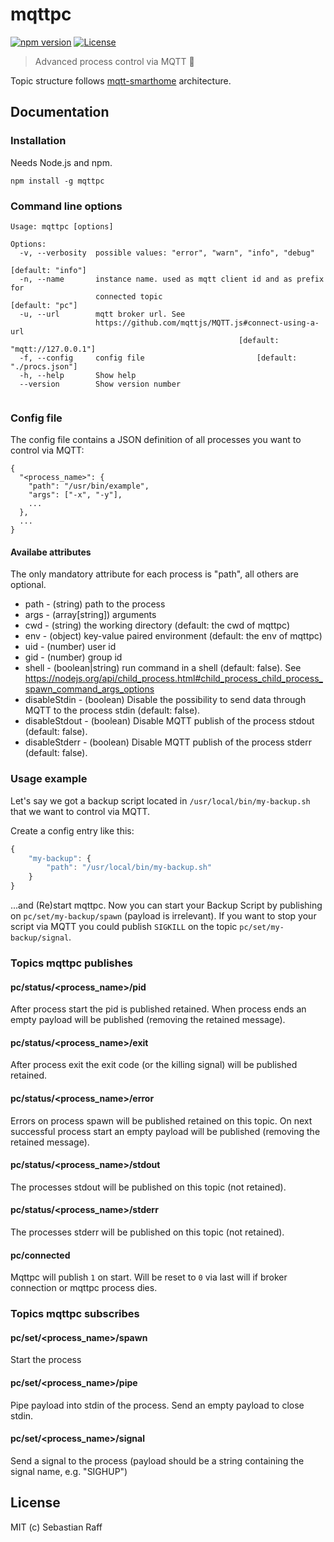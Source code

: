 # mqttpc

[![npm version](https://badge.fury.io/js/mqttpc.svg)](https://badge.fury.io/js/mqttpc) 
[![License][mit-badge]][mit-url]

> Advanced process control via MQTT :satellite:

Topic structure follows [mqtt-smarthome](https://github.com/mqtt-smarthome) architecture.

## Documentation

### Installation

Needs Node.js and npm.

````npm install -g mqttpc````

### Command line options

```
Usage: mqttpc [options]

Options:
  -v, --verbosity  possible values: "error", "warn", "info", "debug"
                                                               [default: "info"]
  -n, --name       instance name. used as mqtt client id and as prefix for
                   connected topic                               [default: "pc"]
  -u, --url        mqtt broker url. See
                   https://github.com/mqttjs/MQTT.js#connect-using-a-url
                                                   [default: "mqtt://127.0.0.1"]
  -f, --config     config file                         [default: "./procs.json"]
  -h, --help       Show help                                          
  --version        Show version number
                                                                     
```

### Config file

The config file contains a JSON definition of all processes you want to control via MQTT:

```
{
  "<process_name>": {
    "path": "/usr/bin/example",
    "args": ["-x", "-y"],
    ...
  },
  ...
}

```


#### Availabe attributes

The only mandatory attribute for each process is "path", all others are optional.

* path - (string) path to the process
* args - (array[string]) arguments
* cwd - (string) the working directory (default: the cwd of mqttpc)
* env - (object) key-value paired environment (default: the env of mqttpc)
* uid - (number) user id
* gid - (number) group id
* shell - (boolean|string) run command in a shell (default: false). See https://nodejs.org/api/child_process.html#child_process_child_process_spawn_command_args_options
* disableStdin - (boolean) Disable the possibility to send data through MQTT to the process stdin (default: false).
* disableStdout - (boolean) Disable MQTT publish of the process stdout (default: false).
* disableStderr - (boolean) Disable MQTT publish of the process stderr (default: false).

### Usage example

Let's say we got a backup script located in ```/usr/local/bin/my-backup.sh``` that we want to control via MQTT.

Create a config entry like this:
```Javascript
{
    "my-backup": {
        "path": "/usr/local/bin/my-backup.sh"
    }
}
```
...and (Re)start mqttpc. Now you can start your Backup Script by publishing on ```pc/set/my-backup/spawn``` (payload is irrelevant).
If you want to stop your script via MQTT you could publish ```SIGKILL``` on the topic ```pc/set/my-backup/signal```.

### Topics mqttpc publishes

#### pc/status/&lt;process_name&gt;/pid

After process start the pid is published retained. When process ends an empty payload will be published (removing the retained message).

#### pc/status/&lt;process_name&gt;/exit

After process exit the exit code (or the killing signal) will be published retained.

#### pc/status/&lt;process_name&gt;/error

Errors on process spawn will be published retained on this topic. On next successful process start an empty payload will be published (removing the retained message).

#### pc/status/&lt;process_name&gt;/stdout

The processes stdout will be published on this topic (not retained).

#### pc/status/&lt;process_name&gt;/stderr

The processes stderr will be published on this topic (not retained).

#### pc/connected

Mqttpc will publish ```1``` on start. Will be reset to ```0``` via last will if broker connection or mqttpc process dies.

### Topics mqttpc subscribes 

#### pc/set/&lt;process_name&gt;/spawn

Start the process

#### pc/set/&lt;process_name&gt;/pipe

Pipe payload into stdin of the process. Send an empty payload to close stdin.

#### pc/set/&lt;process_name&gt;/signal

Send a signal to the process (payload should be a string containing the signal name, e.g. "SIGHUP")


## License

MIT (c) Sebastian Raff


[mit-badge]: https://img.shields.io/badge/License-MIT-blue.svg?style=flat
[mit-url]: LICENSE